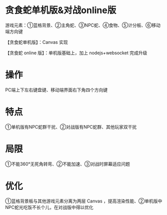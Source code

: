 # 贪食蛇单机版&对战online版
游戏元素：①蓝格背景、②主角蛇、③NPC蛇、④食物、⑤计分板、⑥移动端方向键

【贪食蛇单机版】：Canvas 实现

【贪食蛇 online 版】：单机版基础上，加上 nodejs+websocket 完成升级

# 操作
PC端上下左右键盘键、移动端界面右下角四个方向键

# 特点
①单机版有NPC蛇群干扰、②对战版有NPC蛇群、其他玩家双干扰

# 局限
①不能360°无死角转弯、②不能加速、③对战时屏幕适应问题

# 优化
①蓝格背景板与其他游戏元素分离为两层 Canvas ，提高渲染性能、②单机版中NPC蛇光吃饭不长个儿，在对战版中得以优化

